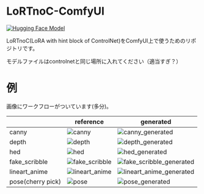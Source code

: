 # LoRTnoC-ComfyUI
[![Hugging Face Model](https://img.shields.io/badge/%F0%9F%A4%97HuggingFace-Model-blue)](https://huggingface.co/furusu/lortnoc)

LoRTnoC(LoRA with hint block of ControlNet)をComfyUI上で使うためのリポジトリです。

モデルファイルはcontrolnetと同じ場所に入れてください（適当すぎ？）



# 例
画像にワークフローがついています(多分)。

|     |  reference   | generated  | 
| --- | --- | --- | 
|    canny |  ![canny](https://github.com/laksjdjf/LoRTnoC-ComfyUI/assets/22386664/454f8207-1113-4ec5-8e3f-8ff03844f795)|  ![canny_generated](https://github.com/laksjdjf/LoRTnoC-ComfyUI/assets/22386664/0713691e-a72a-40b3-b941-9fb472634761)|
|depth|![depth](https://github.com/laksjdjf/LoRTnoC-ComfyUI/assets/22386664/96d9600d-3fa9-4402-8cd5-462e2b85a80f)|![depth_generated](https://github.com/laksjdjf/LoRTnoC-ComfyUI/assets/22386664/d4417d8d-9158-44b0-9f95-07e9271a52ef)|
|  hed   |  ![hed](https://github.com/laksjdjf/LoRTnoC-ComfyUI/assets/22386664/c2b1a946-edea-43d9-bfcf-ac6a55eb87ed)|   ![hed_generated](https://github.com/laksjdjf/LoRTnoC-ComfyUI/assets/22386664/e01f7b37-e71e-4d0a-b6fb-27eadbf36a16)|
|fake_scribble|![fake_scribble](https://github.com/laksjdjf/LoRTnoC-ComfyUI/assets/22386664/693cafe2-acda-463a-af5b-c3a399848a68)|![fake_scribble_generated](https://github.com/laksjdjf/LoRTnoC-ComfyUI/assets/22386664/126d6fff-2ff3-4458-85ec-5e2263768276)|
|lineart_anime|![lineart_anime](https://github.com/laksjdjf/LoRTnoC-ComfyUI/assets/22386664/78aa5570-16d0-4c28-b7f9-3167c1667836)|![lineart_anime_generated](https://github.com/laksjdjf/LoRTnoC-ComfyUI/assets/22386664/8928cb7f-f269-4335-8e8a-661a26e4658b)|
|pose(cherry pick)|![pose](https://github.com/laksjdjf/LoRTnoC-ComfyUI/assets/22386664/4b9de05c-7b28-4c59-8b83-ad7189fe51f0)|![pose_generated](https://github.com/laksjdjf/LoRTnoC-ComfyUI/assets/22386664/298c2acf-82ec-4b4c-b45e-30fa32659d53)|

